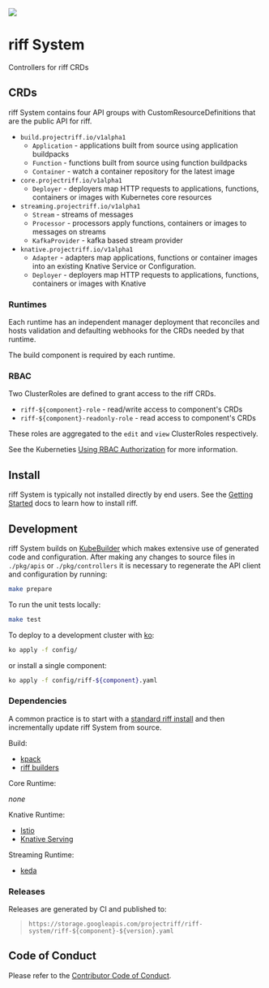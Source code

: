 ![](https://github.com/projectriff/system/workflows/CI/badge.svg)

# riff System

Controllers for riff CRDs

## CRDs

riff System contains four API groups with CustomResourceDefinitions that are the public API for riff.

- `build.projectriff.io/v1alpha1`
  - `Application` - applications built from source using application buildpacks
  - `Function` - functions built from source using function buildpacks
  - `Container` - watch a container repository for the latest image
- `core.projectriff.io/v1alpha1`
  - `Deployer` - deployers map HTTP requests to applications, functions, containers or images with Kubernetes core resources
- `streaming.projectriff.io/v1alpha1`
  - `Stream` - streams of messages
  - `Processor` - processors apply functions, containers or images to messages on streams
  - `KafkaProvider` - kafka based stream provider
- `knative.projectriff.io/v1alpha1`
  - `Adapter` - adapters map applications, functions or container images into an existing Knative Service or Configuration.
  - `Deployer` - deployers map HTTP requests to applications, functions, containers or images with Knative

### Runtimes

Each runtime has an independent manager deployment that reconciles and hosts validation and defaulting webhooks for the CRDs needed by that runtime.

The build component is required by each runtime. 

### RBAC

Two ClusterRoles are defined to grant access to the riff CRDs.

- `riff-${component}-role` - read/write access to component's CRDs
- `riff-${component}-readonly-role` - read access to component's CRDs

These roles are aggregated to the `edit` and `view` ClusterRoles respectively.

See the Kuberneties [Using RBAC Authorization](https://kubernetes.io/docs/reference/access-authn-authz/rbac/) for more information.

## Install

riff System is typically not installed directly by end users. See the [Getting Started](https://projectriff.io/docs/getting-started/) docs to learn how to install riff.

## Development

riff System builds on [KubeBuilder](https://www.kubebuilder.io) which makes extensive use of generated code and configuration. After making any changes to source files in `./pkg/apis` or `./pkg/controllers` it is necessary to regenerate the API client and configuration by running:

```sh
make prepare
```

To run the unit tests locally:

```sh
make test
```

To deploy to a development cluster with [ko](https://github.com/google/ko):

```sh
ko apply -f config/
```

or install a single component:

```sh
ko apply -f config/riff-${component}.yaml
```

### Dependencies

A common practice is to start with a [standard riff install](https://github.com/projectriff/charts) and then incrementally update riff System from source.

Build:

- [kpack](https://github.com/pivotal/kpack)
- [riff builders](https://github.com/projectriff/builder)

Core Runtime:

*none*

Knative Runtime:

- [Istio](https://istio.io)
- [Knative Serving](https://github.com/knative/serving)

Streaming Runtime:
- [keda](https://github.com/kedacore/keda)

### Releases

Releases are generated by CI and published to:

> `https://storage.googleapis.com/projectriff/riff-system/riff-${component}-${version}.yaml`

## Code of Conduct

Please refer to the [Contributor Code of Conduct](CODE_OF_CONDUCT.adoc).
